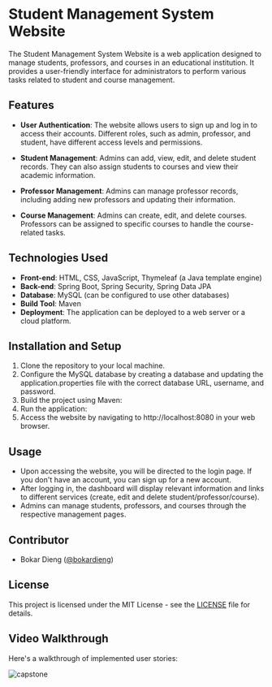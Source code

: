 # Student Management System Website

The Student Management System Website is a web application designed to manage students, professors, and courses in an educational institution. It provides a user-friendly interface for administrators to perform various tasks related to student and course management.

## Features

- **User Authentication**: The website allows users to sign up and log in to access their accounts. Different roles, such as admin, professor, and student, have different access levels and permissions.

- **Student Management**: Admins can add, view, edit, and delete student records. They can also assign students to courses and view their academic information.

- **Professor Management**: Admins can manage professor records, including adding new professors and updating their information.

- **Course Management**: Admins can create, edit, and delete courses. Professors can be assigned to specific courses to handle the course-related tasks.

## Technologies Used

- **Front-end**: HTML, CSS, JavaScript, Thymeleaf (a Java template engine)
- **Back-end**: Spring Boot, Spring Security, Spring Data JPA
- **Database**: MySQL (can be configured to use other databases)
- **Build Tool**: Maven
- **Deployment**: The application can be deployed to a web server or a cloud platform.

## Installation and Setup

1. Clone the repository to your local machine.
2. Configure the MySQL database by creating a database and updating the application.properties file with the correct database URL, username, and password.
3. Build the project using Maven:
4. Run the application:
5. Access the website by navigating to http://localhost:8080 in your web browser.

## Usage

- Upon accessing the website, you will be directed to the login page. If you don't have an account, you can sign up for a new account.
- After logging in, the dashboard will display relevant information and links to different services (create, edit and delete student/professor/course).
- Admins can manage students, professors, and courses through the respective management pages.

## Contributor

- Bokar Dieng ([@bokardieng](https://github.com/bocar90/Capstone-Student-Management-System))

## License

This project is licensed under the MIT License - see the [LICENSE](LICENSE) file for details.

## Video Walkthrough

Here's a walkthrough of implemented user stories:

![capstone](https://github.com/bocar90/Capstone-Student-Management-System/assets/43213652/1bf0b3ea-b465-4930-ad0b-d0d5b673f981)

